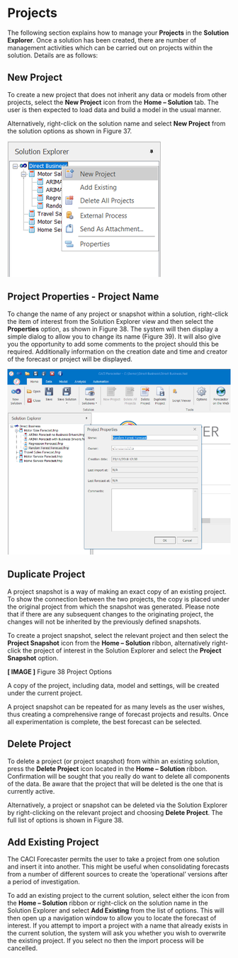 # Projects


The following section explains how to manage your **Projects** in the **Solution Explorer**.  Once a solution has been created, there are number of management activities which can be carried out on projects within the solution.  Details are as follows:


## New Project
To create a new project that does not inherit any data or models from other projects, select the **New Project** icon from the **Home – Solution** tab.  The user is then expected to load data and build a model in the usual manner.

Alternatively, right-click on the solution name and select **New Project** from the solution options as shown in Figure 37. 
 
![New Project](imgs/Solution_NewProject.png)



## Project Properties - Project Name
To change the name of any project or snapshot within a solution, right-click the item of interest from the Solution Explorer view and then select the **Properties** option, as shown in Figure 38.  The system will then display a simple dialog to allow you to change its name (Figure 39).  It will also give you the opportunity to add some comments to the project should this be required.  Additionally information on the creation date and time and creator of the forecast or project will be displayed.


![Project Properties](imgs/Solution_ProjectProperties.png)


## Duplicate Project
A project snapshot is a way of making an exact copy of an existing project.  To show the connection between the two projects, the copy is placed under the original project from which the snapshot was generated.  Please note that if there are any subsequent changes to the originating project, the changes will not be inherited by the previously defined snapshots.

To create a project snapshot, select the relevant project and then select the **Project Snapshot** icon from the **Home – Solution** ribbon, alternatively right-click the project of interest in the Solution Explorer and select the **Project Snapshot** option.  

**[ IMAGE ]**
Figure 38 Project Options

A copy of the project, including data, model and settings, will be created under the current project.  

A project snapshot can be repeated for as many levels as the user wishes, thus creating a comprehensive range of forecast projects and results.  Once all experimentation is complete, the best forecast can be selected.


## Delete Project
To delete a project (or project snapshot) from within an existing solution, press the **Delete Project** icon located in the **Home – Solution** ribbon.  Confirmation will be sought that you really do want to delete all components of the data.  Be aware that the project that will be deleted is the one that is currently active.

Alternatively, a project or snapshot can be deleted via the Solution Explorer by right-clicking on the relevant project and choosing **Delete Project**.  The full list of options is shown in Figure 38. 


## Add Existing Project
The CACI Forecaster permits the user to take a project from one solution and insert it into another.  This might be useful when consolidating forecasts from a number of different sources to create the ‘operational’ versions after a period of investigation.

To add an existing project to the current solution, select either the icon from the **Home – Solution** ribbon or right-click on the solution name in the Solution Explorer and select **Add Existing** from the list of options.  This will then open up a navigation window to allow you to locate the forecast of interest.  If you attempt to import a project with a name that already exists in the current solution, the system will ask you whether you wish to overwrite the existing project.  If you select no then the import process will be cancelled.

